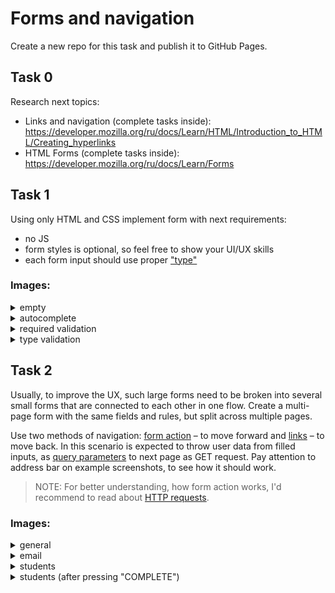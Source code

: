 # Forms and navigation

Create a new repo for this task and publish it to GitHub Pages.

## Task 0
Research next topics:
- Links and navigation (complete tasks inside): https://developer.mozilla.org/ru/docs/Learn/HTML/Introduction_to_HTML/Creating_hyperlinks
- HTML Forms (complete tasks inside): https://developer.mozilla.org/ru/docs/Learn/Forms

## Task 1
Using only HTML and CSS implement form with next requirements:

- no JS
- form styles is optional, so feel free to show your UI/UX skills
- each form input should use proper ["type"](https://www.w3schools.com/html/html_form_input_types.asp)

### Images:

  <details>
    <summary>empty</summary>

    ![empty form](https://user-images.githubusercontent.com/28801003/167963161-ee2b9897-5251-4f73-baf8-2622447305bc.png)

  </details>

  <details>
    <summary>autocomplete</summary>

    ![autocomplete form](https://user-images.githubusercontent.com/28801003/167963343-702b6497-b2b5-4954-8658-23b1c1b8104f.png)

  </details>

  <details>
    <summary>required validation</summary>

    ![required field validation](https://user-images.githubusercontent.com/28801003/167963648-40064ca1-f30c-49f4-91f6-9c3720bf0be6.png)

  </details>

  <details>
    <summary>type validation</summary>

    ![url field validation](https://user-images.githubusercontent.com/28801003/167963527-e17b7845-f478-4279-8b7f-22cbbb23119c.png)

  </details>

## Task 2 

Usually, to improve the UX, such large forms need to be broken into several small forms that are connected to each other in one flow. Create a multi-page form with the same fields and rules, but split across multiple pages.

Use two methods of navigation: [form action](https://www.w3schools.com/tags/att_form_action.asp) – to move forward and [links](https://www.w3schools.com/tags/tag_a.asp) – to move back. In this scenario is expected to throw user data from filled inputs, as [query parameters](https://en.wikipedia.org/wiki/Query_string) to next page as GET request. Pay attention to address bar on example screenshots, to see how it should work.

> NOTE: For better understanding, how form action works, I'd recommend to read about [HTTP requests](https://www.w3schools.com/tags/ref_httpmethods.asp).

### Images:

<details>
  <summary>general</summary>

  ![general](https://user-images.githubusercontent.com/28801003/167972060-5dcea9af-3a5e-42f0-8527-3d82bd9a6c29.png)

</details>

<details>
  <summary>email</summary>

  ![general](https://user-images.githubusercontent.com/28801003/167972086-82eb1156-105e-4b2a-81bd-20e85a232a8c.png)

</details>

<details>
  <summary>students</summary>

  ![general](https://user-images.githubusercontent.com/28801003/167972094-286bda38-55fb-4a61-b975-f789a1fe3ec1.png)

</details>

<details>
  <summary>students (after pressing "COMPLETE")</summary>

  ![student](https://user-images.githubusercontent.com/28801003/167972120-3de406fe-5290-43af-97b0-5cf667dcba84.png)

</details>
